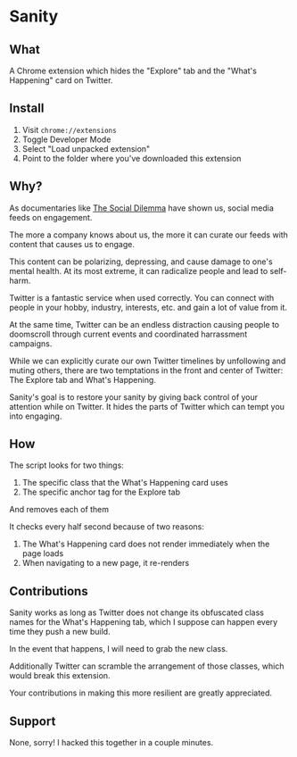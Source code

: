 # Sanity

## What

A Chrome extension which hides the "Explore" tab and the "What's Happening" card on Twitter.

## Install

1. Visit `chrome://extensions`
2. Toggle Developer Mode
3. Select "Load unpacked extension"
4. Point to the folder where you've downloaded this extension

## Why?

As documentaries like [The Social Dilemma](https://www.netflix.com/title/81254224) have shown us, social media feeds on engagement.

The more a company knows about us, the more it can curate our feeds with content that causes us to engage.

This content can be polarizing, depressing, and cause damage to one's mental health. At its most extreme, it can radicalize people and lead to self-harm.

Twitter is a fantastic service when used correctly. You can connect with people in your hobby, industry, interests, etc. and gain a lot of value from it.

At the same time, Twitter can be an endless distraction causing people to doomscroll through current events and coordinated harrassment campaigns.

While we can explicitly curate our own Twitter timelines by unfollowing and muting others, there are two temptations in the front and center of Twitter: The Explore tab and What's Happening.

Sanity's goal is to restore your sanity by giving back control of your attention while on Twitter. It hides the parts of Twitter which can tempt you into engaging.

## How

The script looks for two things:

1. The specific class that the What's Happening card uses
2. The specific anchor tag for the Explore tab

And removes each of them

It checks every half second because of two reasons:

1. The What's Happening card does not render immediately when the page loads
2. When navigating to a new page, it re-renders

## Contributions

Sanity works as long as Twitter does not change its obfuscated class names for the What's Happening tab, which I suppose can happen every time they push a new build.

In the event that happens, I will need to grab the new class.

Additionally Twitter can scramble the arrangement of those classes, which would break this extension.

Your contributions in making this more resilient are greatly appreciated.

## Support

None, sorry! I hacked this together in a couple minutes.


